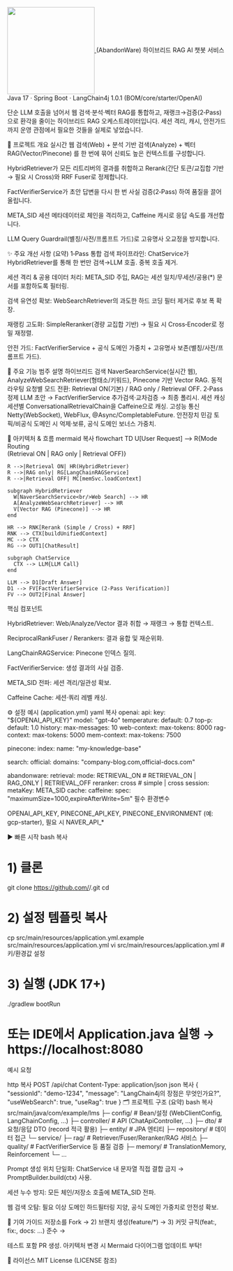 <a href="https://github.com/anuraghazra/github-readme-stats"> <img height="200" align="center" src="https://github-readme-stats.vercel.app/api?username=UnlimitedAbandonWare" /> </a>
(AbandonWare) 하이브리드 RAG AI 챗봇 서비스
Java 17 · Spring Boot · LangChain4j 1.0.1 (BOM/core/starter/OpenAI)

단순 LLM 호출을 넘어서 웹 검색·분석·벡터 RAG를 통합하고, 재랭크→검증(2‑Pass) 으로 환각을 줄이는 하이브리드 RAG 오케스트레이터입니다. 세션 격리, 캐시, 안전가드까지 운영 관점에서 필요한 것들을 실제로 넣었습니다.

📑 프로젝트 개요
실시간 웹 검색(Web) + 분석 기반 검색(Analyze) + 벡터 RAG(Vector/Pinecone) 를 한 번에 묶어 신뢰도 높은 컨텍스트를 구성합니다.

HybridRetriever가 모든 리트리버의 결과를 취합하고 Rerank(간단 토큰/교집합 기반 → 필요 시 Cross)와 RRF Fuser로 정제합니다.

FactVerifierService가 초안 답변을 다시 한 번 사실 검증(2‑Pass) 하여 품질을 끌어올립니다.

META_SID 세션 메타데이터로 체인을 격리하고, Caffeine 캐시로 응답 속도를 개선합니다.

LLM Query Guardrail(별칭/사전/프롬프트 가드)로 고유명사 오교정을 방지합니다.

✨ 주요 개선 사항 (요약)
1‑Pass 통합 검색 파이프라인: ChatService가 HybridRetriever를 통해 한 번만 검색→LLM 호출. 중복 호출 제거.

세션 격리 & 공용 데이터 처리: META_SID 주입, RAG는 세션 일치/무세션/공용(*) 문서를 포함하도록 필터링.

검색 유연성 확보: WebSearchRetriever의 과도한 하드 코딩 필터 제거로 후보 폭 확장.

재랭킹 고도화: SimpleReranker(경량 교집합 기반) → 필요 시 Cross‑Encoder로 정밀 재정렬.

안전 가드: FactVerifierService + 공식 도메인 가중치 + 고유명사 보존(별칭/사전/프롬프트 가드).

🚀 주요 기능
범주	설명
하이브리드 검색	NaverSearchService(실시간 웹), AnalyzeWebSearchRetriever(형태소/키워드), Pinecone 기반 Vector RAG.
동적 라우팅	요청별 모드 전환: Retrieval ON(기본) / RAG only / Retrieval OFF.
2‑Pass 정제	LLM 초안 → FactVerifierService 추가검색·교차검증 → 최종 폴리시.
세션 캐싱	세션별 ConversationalRetrievalChain을 Caffeine으로 캐싱.
고성능 통신	Netty(WebSocket), WebFlux, @Async/CompletableFuture.
안전장치	민감 토픽/비공식 도메인 시 억제·보류, 공식 도메인 보너스 가중치.

🧠 아키텍처 & 흐름
mermaid
복사
flowchart TD
    U[User Request] --> R{Mode Routing<br/>(Retrieval ON | RAG only | Retrieval OFF)}

    R -->|Retrieval ON| HR(HybridRetriever)
    R -->|RAG only| RG[LangChainRAGService]
    R -->|Retrieval OFF| MC[memSvc.loadContext]

    subgraph HybridRetriever
      W[NaverSearchService<br/>Web Search] --> HR
      A[AnalyzeWebSearchRetriever] --> HR
      V[Vector RAG (Pinecone)] --> HR
    end

    HR --> RNK[Rerank (Simple / Cross) + RRF]
    RNK --> CTX[buildUnifiedContext]
    MC --> CTX
    RG --> OUT1[ChatResult]

    subgraph ChatService
      CTX --> LLM{LLM Call}
    end

    LLM --> D1[Draft Answer]
    D1 --> FV[FactVerifierService (2‑Pass Verification)]
    FV --> OUT2[Final Answer]
핵심 컴포넌트

HybridRetriever: Web/Analyze/Vector 결과 취합 → 재랭크 → 통합 컨텍스트.

ReciprocalRankFuser / Rerankers: 결과 융합 및 재순위화.

LangChainRAGService: Pinecone 인덱스 질의.

FactVerifierService: 생성 결과의 사실 검증.

META_SID 전파: 세션 격리/일관성 확보.

Caffeine Cache: 세션·쿼리 레벨 캐싱.

⚙️ 설정 예시 (application.yml)
yaml
복사
openai:
  api:
    key: "${OPENAI_API_KEY}"
    model: "gpt-4o"
    temperature:
      default: 0.7
    top-p:
      default: 1.0
    history:
      max-messages: 10
  web-context:
    max-tokens: 8000
  rag-context:
    max-tokens: 5000
  mem-context:
    max-tokens: 7500

pinecone:
  index:
    name: "my-knowledge-base"

search:
  official:
    domains: "company-blog.com,official-docs.com"

abandonware:
  retrieval:
    mode: RETRIEVAL_ON         # RETRIEVAL_ON | RAG_ONLY | RETRIEVAL_OFF
    reranker: cross            # simple | cross
  session:
    metaKey: META_SID
  cache:
    caffeine:
      spec: "maximumSize=1000,expireAfterWrite=5m"
필수 환경변수

OPENAI_API_KEY, PINECONE_API_KEY, PINECONE_ENVIRONMENT (예: gcp-starter), 필요 시 NAVER_API_*

▶️ 빠른 시작
bash
복사
# 1) 클론
git clone https://github.com/<OWNER>/<REPO>.git
cd <REPO>

# 2) 설정 템플릿 복사
cp src/main/resources/application.yml.example src/main/resources/application.yml
vi src/main/resources/application.yml  # 키/환경값 설정

# 3) 실행 (JDK 17+)
./gradlew bootRun
# 또는 IDE에서 Application.java 실행 → https://localhost:8080
예시 요청

http
복사
POST /api/chat
Content-Type: application/json
json
복사
{
  "sessionId": "demo-1234",
  "message": "LangChain4j의 장점은 무엇인가요?",
  "useWebSearch": true,
  "useRag": true
}
🗂️ 프로젝트 구조 (요약)
bash
복사
src/main/java/com/example/lms
├─ config/          # Bean/설정 (WebClientConfig, LangChainConfig, …)
├─ controller/      # API (ChatApiController, …)
├─ dto/             # 요청/응답 DTO (record 적극 활용)
├─ entity/          # JPA 엔티티
├─ repository/      # 데이터 접근
└─ service/
   ├─ rag/          # Retriever/Fuser/Reranker/RAG 서비스
   ├─ quality/      # FactVerifierService 등 품질 검증
   ├─ memory/       # TranslationMemory, Reinforcement
   └─ ...

Prompt 생성 위치 단일화: ChatService 내 문자열 직접 결합 금지 → PromptBuilder.build(ctx) 사용.

세션 누수 방지: 모든 체인/저장소 호출에 META_SID 전파.

웹 검색 오탐: 필요 이상 도메인 하드필터링 지양, 공식 도메인 가중치로 안전성 확보.

🤝 기여 가이드
저장소를 Fork → 2) 브랜치 생성(feature/*) → 3) 커밋 규칙(feat:, fix:, docs: …) 준수 →

테스트 포함 PR 생성. 아키텍처 변경 시 Mermaid 다이어그램 업데이트 부탁!

📄 라이선스
MIT License (LICENSE 참조)
